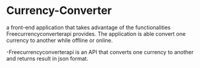 # Currency-Converter

a front-end application that takes advantage of the functionalities Freecurrencyconverterapi provides. The application is able convert one currency to another while offline or online.

-Freecurrencyconverterapi is an API that converts one currency to another and returns result in json format.
